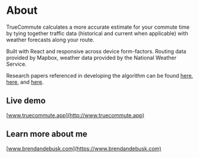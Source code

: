 # About

TrueCommute calculates a more accurate estimate for your commute time by tying together traffic data (historical and current when applicable) with weather forecasts along your route. 

Built with React and responsive across device form-factors. Routing data provided by Mapbox, weather data provided by the National Weather Service.

Research papers referenced in developing the algorithm can be found [here](https://ops.fhwa.dot.gov/weather/q1_roadimpact.htm), [here](https://www.hindawi.com/journals/jat/2019/8203081/#data-availability), and [here](https://journals.sagepub.com/doi/abs/10.1177/0361198106194800119).

## Live demo

[www.truecommute.app](http://www.truecommute.app)

## Learn more about me

[www.brendandebusk.com](https://www.brendandebusk.com)
